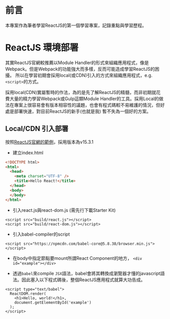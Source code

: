 # 前言
本專案作為筆者學習ReactJS的第一個學習專案，記錄重點與學習歷程。

# ReactJS 環境部署
其實ReactJS官網較推薦以Module Handler的形式來組織應用程式，像是Webpack。但是Webpack的功能強大而多樣，反而可能造成學習ReactJS的困擾。
所以在學習初期會採用local(或CDN)引入的方式來組織應用程式，e.g. `<script>`的方式。

採用local(CDN)實屬暫時的作法，為的是先了解ReactJS的精髓，而非初期就花費大量的精力學習Webpack或Gulp這類Module Handler的工具。採用Local的做法在專案上很容易會有版本相容性的議題，也會有程式碼較不易維護的情況，但好處是部署快速，對目前ReactJS的新手(也就是我) 暫不失為一個好的方案。

## Local/CDN 引入部署
按照[ReactJS官網的範例](https://facebook.github.io/react/index.html)，採用版本為v15.3.1

* 建立index.html
```html
<!DOCTYPE html>
<html>
  <head>
    <meta charset="UTF-8" />
    <title>Hello React!</title>
  </head>
  <body>
  </body>
</html>
```

* 引入react.js與react-dom.js (需先行下載Starter Kit)
```
<script src="build/react.js"></script>
<script src="build/react-dom.js"></script>
```
* 引入babel-compiler的script
```
<script src="https://npmcdn.com/babel-core@5.8.38/browser.min.js"></script>
```
* 在body中指定節點要mount所謂React Component的地方， `<div id="example"></div>`

* 透過`babel`來compile `JSX`語法，babel會將其轉換成瀏覽器才懂的javascript語法。因此塞入以下程式碼後，整個ReactJS應用程式就算大功告成。
```
<script type="text/babel">
  ReactDOM.render(
    <h1>Hello, world!</h1>,
    document.getElementById('example')
  );
</script>
```

